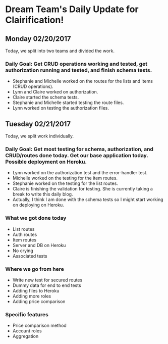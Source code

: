 # Dream Team's Daily Update for Clairification!

## Monday 02/20/2017
Today, we split into two teams and divided the work.

### Daily Goal: Get CRUD operations working and tested, get authorization running and tested, and finish schema tests.
- Stephanie and Michelle worked on the routes for the lists and items (CRUD operations).
- Lynn and Claire worked on authorization.
- Claire started the schema tests.
- Stephanie and Michelle started testing the route files.
- Lynn worked on testing the authorization files.

## Tuesday 02/21/2017
Today, we split work individually.

### Daily Goal: Get most testing for schema, authorization, and CRUD/routes done today. Get our base application today. Possible deployment on Heroku.
- Lynn worked on the authorization test and the error-handler test.
- Michelle worked on the testing for the item routes.
- Stephanie worked on the testing for the list routes.
- Claire is finishing the validation for testing. She is currently taking a break to write this daily blog.
- Actually, I think I am done with the schema tests so I might start working on deploying on Heroku.
 
### What we got done today
- List routes
- Auth routes 
- Item routes
- Server and DB on Heroku
- No crying
- Associated tests

### Where we go from here 
- Write new test for secured routes
- Dummy data for end to end tests
- Adding files to Heroku
- Adding more roles
- Adding price comparison

### Specific features
- Price comparison method
- Account roles
- Aggregation
